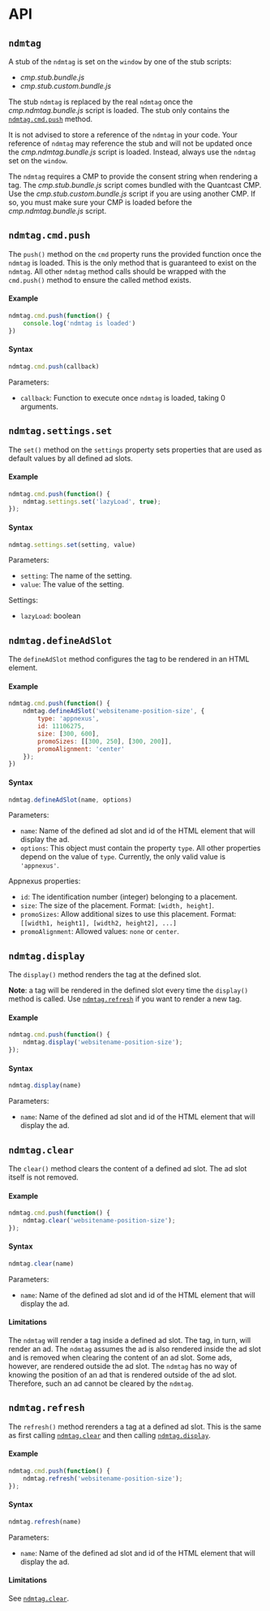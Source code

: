 # API

## `ndmtag`
A stub of the `ndmtag` is set on the `window` by one of the stub scripts:
- _cmp.stub.bundle.js_
- _cmp.stub.custom.bundle.js_

The stub `ndmtag` is replaced by the real `ndmtag` once the _cmp.ndmtag.bundle.js_ script is loaded.
The stub only contains the [`ndmtag.cmd.push`](#ndmtagcmdpush) method.

It is not advised to store a reference of the `ndmtag` in your code.
Your reference of `ndmtag` may reference the stub and will not be updated once the _cmp.ndmtag.bundle.js_ script is loaded.
Instead, always use the `ndmtag` set on the `window`.

The `ndmtag` requires a CMP to provide the consent string when rendering a tag.
The _cmp.stub.bundle.js_ script comes bundled with the Quantcast CMP.
Use the _cmp.stub.custom.bundle.js_ script if you are using another CMP.
If so, you must make sure your CMP is loaded before the _cmp.ndmtag.bundle.js_ script.

## `ndmtag.cmd.push`
The `push()` method on the `cmd` property runs the provided function once the `ndmtag` is loaded.
This is the only method that is guaranteed to exist on the `ndmtag`.
All other `ndmtag` method calls should be wrapped with the `cmd.push()` method to ensure the called method exists. 

#### Example
```js
ndmtag.cmd.push(function() {
    console.log('ndmtag is loaded')
})
```

#### Syntax
```js
ndmtag.cmd.push(callback)
```

Parameters:
- `callback`: Function to execute once `ndmtag` is loaded, taking 0 arguments.

## `ndmtag.settings.set`
The `set()` method on the `settings` property sets properties that are used as default values by all defined ad slots.

#### Example
```js
ndmtag.cmd.push(function() {
    ndmtag.settings.set('lazyLoad', true);
});
```

#### Syntax
```js
ndmtag.settings.set(setting, value)
```

Parameters:
- `setting`: The name of the setting.
- `value`: The value of the setting.

Settings:
- `lazyLoad`: boolean

## `ndmtag.defineAdSlot`
The `defineAdSlot` method configures the tag to be rendered in an HTML element. 

#### Example
```js
ndmtag.cmd.push(function() {
    ndmtag.defineAdSlot('websitename-position-size', {
        type: 'appnexus',
        id: 11106275,
        size: [300, 600],
        promoSizes: [[300, 250], [300, 200]],
        promoAlignment: 'center'
    });
})
```

#### Syntax
```js
ndmtag.defineAdSlot(name, options)
```

Parameters:
- `name`: Name of the defined ad slot and id of the HTML element that will display the ad.
- `options`: This object must contain the property `type`. All other properties depend on the value of `type`.
  Currently, the only valid value is `'appnexus'`.

Appnexus properties:
- `id`: The identification number (integer) belonging to a placement.
- `size`: The size of the placement.
    Format: `[width, height]`.
- `promoSizes`: Allow additional sizes to use this placement.
    Format: `[[width1, height1], [width2, height2], ...]`
- `promoAlignment`: Allowed values: `none` or `center`.

## `ndmtag.display`
The `display()` method renders the tag at the defined slot.

**Note**: a tag will be rendered in the defined slot every time the `display()` method is called.
Use [`ndmtag.refresh`](#ndmtagrefresh) if you want to render a new tag.

#### Example
```js
ndmtag.cmd.push(function() {
    ndmtag.display('websitename-position-size');
});
```

#### Syntax
```js
ndmtag.display(name)
```

Parameters:
- `name`: Name of the defined ad slot and id of the HTML element that will display the ad.

## `ndmtag.clear`
The `clear()` method clears the content of a defined ad slot. The ad slot itself is not removed.

#### Example
```js
ndmtag.cmd.push(function() {
    ndmtag.clear('websitename-position-size');
});
```

#### Syntax
```js
ndmtag.clear(name)
```

Parameters:
- `name`: Name of the defined ad slot and id of the HTML element that will display the ad.

#### Limitations
The `ndmtag` will render a tag inside a defined ad slot.
The tag, in turn, will render an ad.
The `ndmtag` assumes the ad is also rendered inside the ad slot and is removed when clearing the content of an ad slot.
Some ads, however, are rendered outside the ad slot.
The `ndmtag` has no way of knowing the position of an ad that is rendered outside of the ad slot.
Therefore, such an ad cannot be cleared by the `ndmtag`. 

## `ndmtag.refresh`
The `refresh()` method rerenders a tag at a defined ad slot.
This is the same as first calling [`ndmtag.clear`](#ndmtagclear) and then calling [`ndmtag.display`](#ndmtagdisplay).

#### Example
```js
ndmtag.cmd.push(function() {
    ndmtag.refresh('websitename-position-size');
});
```

#### Syntax
```js
ndmtag.refresh(name)
```

Parameters:
- `name`: Name of the defined ad slot and id of the HTML element that will display the ad.

#### Limitations
See [`ndmtag.clear`](#ndmtagclear).
